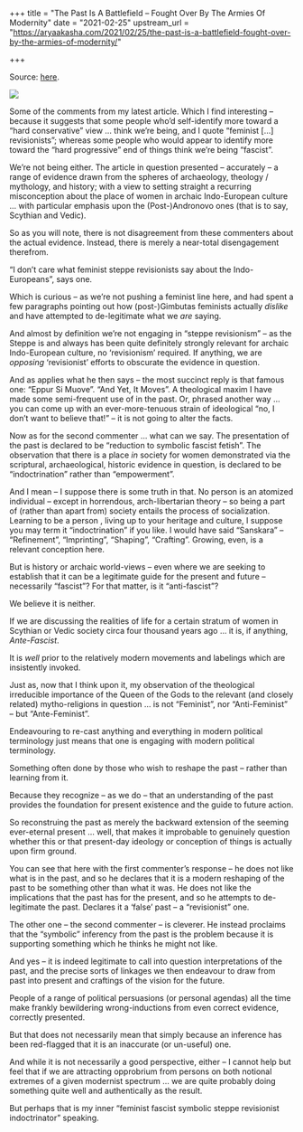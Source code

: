 +++
title = "The Past Is A Battlefield – Fought Over By The Armies Of Modernity"
date = "2021-02-25"
upstream_url = "https://aryaakasha.com/2021/02/25/the-past-is-a-battlefield-fought-over-by-the-armies-of-modernity/"

+++

Source: [here](https://aryaakasha.com/2021/02/25/the-past-is-a-battlefield-fought-over-by-the-armies-of-modernity/).

![](https://aryaakasha.files.wordpress.com/2021/02/152901001_10164839898830574_2513132439171161479_n.jpg?w=510)

Some of the comments from my latest article. Which I find interesting – because it suggests that some people who’d self-identify more toward a “hard conservative” view … think we’re being, and I quote “feminist \[…\] revisionists”; whereas some people who would appear to identify more toward the “hard progressive” end of things think we’re being “fascist”.

We’re not being either. The article in question presented – accurately – a range of evidence drawn from the spheres of archaeology, theology / mythology, and history; with a view to setting straight a recurring misconception about the place of women in archaic Indo-European culture … with particular emphasis upon the (Post-)Andronovo ones (that is to say, Scythian and Vedic).

So as you will note, there is not disagreement from these commenters about the actual evidence. Instead, there is merely a near-total disengagement therefrom.

“I don’t care what feminist steppe revisionists say about the Indo-Europeans”, says one.

Which is curious – as we’re not pushing a feminist line here, and had spent a few paragraphs pointing out how (post-)Gimbutas feminists actually *dislike* and have attempted to de-legitimate what we *are* saying.

And almost by definition we’re not engaging in “steppe revisionism” – as the Steppe is and always has been quite definitely strongly relevant for archaic Indo-European culture, no ‘revisionism’ required. If anything, we are *opposing* ‘revisionist’ efforts to obscurate the evidence in question.

And as applies what he then says – the most succinct reply is that famous one: “Eppur Si Muove”. “And Yet, It Moves”. A theological maxim I have made some semi-frequent use of in the past. Or, phrased another way … you can come up with an ever-more-tenuous strain of ideological “no, I don’t want to believe that!” – it is not going to alter the facts.

Now as for the second commenter … what can we say. The presentation of the past is declared to be “reduction to symbolic fascist fetish”. The observation that there is a place *in* society for women demonstrated via the scriptural, archaeological, historic evidence in question, is declared to be “indoctrination” rather than “empowerment”.

And I mean – I suppose there is some truth in that. No person is an atomized individual – except in horrendous, arch-libertarian theory – so being a part of (rather than apart from) society entails the process of socialization. Learning to be a person , living up to your heritage and culture, I suppose you may term it “indoctrination” if you like. I would have said “Sanskara” – “Refinement”, “Imprinting”, “Shaping”, “Crafting”. Growing, even, is a relevant conception here.

But is history or archaic world-views – even where we are seeking to establish that it can be a legitimate guide for the present and future – necessarily “fascist”? For that matter, is it “anti-fascist”?

We believe it is neither.

If we are discussing the realities of life for a certain stratum of women in Scythian or Vedic society circa four thousand years ago … it is, if anything, *Ante-Fascist*.

It is *well* prior to the relatively modern movements and labelings which are insistently invoked.

Just as, now that I think upon it, my observation of the theological irreducible importance of the Queen of the Gods to the relevant (and closely related) mytho-religions in question … is not “Feminist”, nor “Anti-Feminist” – but “Ante-Feminist”.

Endeavouring to re-cast anything and everything in modern political terminology just means that one is engaging with modern political terminology.

Something often done by those who wish to reshape the past – rather than learning from it.

Because they recognize – as we do – that an understanding of the past provides the foundation for present existence and the guide to future action.

So reconstruing the past as merely the backward extension of the seeming ever-eternal present … well, that makes it improbable to genuinely question whether this or that present-day ideology or conception of things is actually upon firm ground.

You can see that here with the first commenter’s response – he does not like what is in the past, and so he declares that it is a modern reshaping of the past to be something other than what it was. He does not like the implications that the past has for the present, and so he attempts to de-legitimate the past. Declares it a ‘false’ past – a “revisionist” one.

The other one – the second commenter – is cleverer. He instead proclaims that the “symbolic” inferency from the past is the problem because it is supporting something which he thinks he might not like.

And yes – it is indeed legitimate to call into question interpretations of the past, and the precise sorts of linkages we then endeavour to draw from past into present and craftings of the vision for the future.

People of a range of political persuasions (or personal agendas) all the time make frankly bewildering wrong-inductions from even correct evidence, correctly presented.

But that does not necessarily mean that simply because an inference has been red-flagged that it is an inaccurate (or un-useful) one.

And while it is not necessarily a good perspective, either – I cannot help but feel that if we are attracting opprobrium from persons on both notional extremes of a given modernist spectrum … we are quite probably doing something quite well and authentically as the result.

But perhaps that is my inner “feminist fascist symbolic steppe revisionist indoctrinator” speaking.